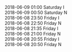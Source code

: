 2018-06-09 01:00 Saturday  I  
2018-06-09 00:50 Saturday  N  
2018-06-08 23:50 Friday  I  
2018-06-08 22:50 Friday  N  
2018-06-08 21:35 Friday  I  
2018-06-08 21:00 Friday  N  
2018-06-08 20:55 Friday  I  
2018-06-08 20:50 Friday  N  
